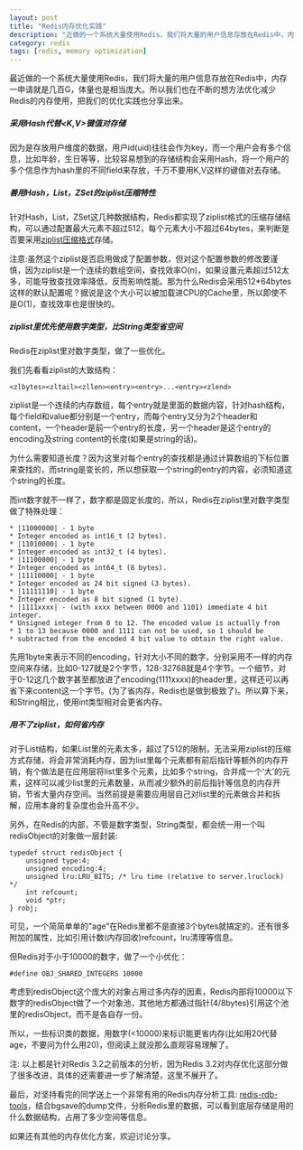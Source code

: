 ```yaml
---
layout: post
title: "Redis内存优化实践"
description: "近做的一个系统大量使用Redis，我们将大量的用户信息存放在Redis中，内存一申请就是几百G，体量也是相当庞大。所以我们也在不断的想方法优化减少Redis的内存使用，把我们的优化实践也分享出来"
category: redis
tags: [redis, memory optimization]
---
```


最近做的一个系统大量使用Redis，我们将大量的用户信息存放在Redis中，内存一申请就是几百G，体量也是相当庞大。所以我们也在不断的想方法优化减少Redis的内存使用，把我们的优化实践也分享出来。

##### 采用Hash代替<K,V>键值对存储
因为是存放用户维度的数据，用户id(uid)往往会作为key，而一个用户会有多个信息，比如年龄，生日等等，比较容易想到的存储结构会采用Hash，将一个用户的多个信息作为hash里的不同field来存放，千万不要用K,V这样的键值对去存储。

##### 善用Hash，List，ZSet的ziplist压缩特性
针对Hash，List，ZSet这几种数据结构，Redis都实现了ziplist格式的压缩存储结构，可以通过配置最大元素不超过512，每个元素大小不超过64bytes，来判断是否要采用[ziplist压缩格式](http://redisbook1e-gallery.readthedocs.io/en/latest/7-ziplist.html)存储。

注意:虽然这个ziplist是否启用做成了配置参数，但对这个配置参数的修改要谨慎，因为ziplist是一个连续的数组空间，查找效率O(n)，如果设置元素超过512太多，可能导致查找效率降低，反而影响性能。那为什么Redis会采用512*64bytes这样的默认配置呢？据说是这个大小可以被加载进CPU的Cache里，所以即使不是O(1)，查找效率也是很快的。


##### ziplist里优先使用数字类型，比String类型省空间
Redis在ziplist里对数字类型，做了一些优化。

我们先看看ziplist的大致结构：

```
<zlbytes><zltail><zllen><entry><entry>...<entry><zlend>
```

ziplist是一个连续的内存数组，每个entry就是里面的数据内容，针对hash结构，每个field和value都分别是一个entry，而每个entry又分为2个header和content，一个header是前一个entry的长度，另一个header是这个entry的encoding及string content的长度(如果是string的话)。

为什么需要知道长度？因为这里对每个entry的查找都是通过计算数组的下标位置来查找的，而string是变长的，所以想获取一个string的entry的内容，必须知道这个string的长度。

而int数字就不一样了，数字都是固定长度的，所以，Redis在ziplist里对数字类型做了特殊处理：

```
* |11000000| - 1 byte
* Integer encoded as int16_t (2 bytes).
* |11010000| - 1 byte
* Integer encoded as int32_t (4 bytes).
* |11100000| - 1 byte
* Integer encoded as int64_t (8 bytes).
* |11110000| - 1 byte
* Integer encoded as 24 bit signed (3 bytes).
* |11111110| - 1 byte
* Integer encoded as 8 bit signed (1 byte).
* |1111xxxx| - (with xxxx between 0000 and 1101) immediate 4 bit integer.
* Unsigned integer from 0 to 12. The encoded value is actually from
* 1 to 13 because 0000 and 1111 can not be used, so 1 should be
* subtracted from the encoded 4 bit value to obtain the right value.
```
先用1byte来表示不同的encoding，针对大小不同的数字，分别采用不一样的内存空间来存储，比如0-127就是2个字节，128-32768就是4个字节。一个细节，对于0-12这几个数字甚至都放进了encoding(1111xxxx)的header里，这样还可以再省下来content这一个字节。(为了省内存，Redis也是做到极致了)。所以算下来，和String相比，使用int类型相对会更省内存。

##### 用不了ziplist，如何省内存

对于List结构，如果List里的元素太多，超过了512的限制，无法采用ziplist的压缩方式存储，将会非常消耗内存，因为list里每个元素都有前后指针等额外的内存开销，有个做法是在应用层将list里多个元素，比如多个string，合并成一个‘大’的元素，这样可以减少list里的元素数量，从而减少额外的前后指针等信息的内存开销，节省大量内存空间。当然前提是需要应用层自己对list里的元素做合并和拆解，应用本身的复杂度也会升高不少。

另外，在Redis的内部，不管是数字类型，String类型，都会统一用一个叫redisObject的对象做一层封装:

```
typedef struct redisObject {
    unsigned type:4;
    unsigned encoding:4;
    unsigned lru:LRU_BITS; /* lru time (relative to server.lruclock) */
    int refcount;
    void *ptr;
} robj;

```
可见，一个简简单单的"age"在Redis里都不是直接3个bytes就搞定的，还有很多附加的属性，比如引用计数(内存回收)refcount，lru清理等信息。

但Redis对于小于10000的数字，做了一个小优化：

```
#define OBJ_SHARED_INTEGERS 10000
```
考虑到redisObject这个庞大的对象占用过多内存的因素，Redis内部将10000以下数字的redisObject做了一个对象池，其他地方都通过指针(4/8bytes)引用这个池里的redisObject，而不是各自存一份。

所以，一些标识类的数据，用数字(<10000)来标识能更省内存(比如用20代替age，不要问为什么用20)，但阅读上就没那么直观容易理解了。

注: 以上都是针对Redis 3.2之前版本的分析，因为Redis 3.2对内存优化这部分做了很多改进，具体的还需要进一步了解清楚，这里不展开了。

最后，对坚持看完的同学送上一个非常有用的Redis内存分析工具: [redis-rdb-tools](https://github.com/sripathikrishnan/redis-rdb-tools)，结合bgsave的dump文件，分析Redis里的数据，可以看到底层存储是用的什么数据结构，占用了多少空间等信息。

如果还有其他的内存优化方案，欢迎讨论分享。






